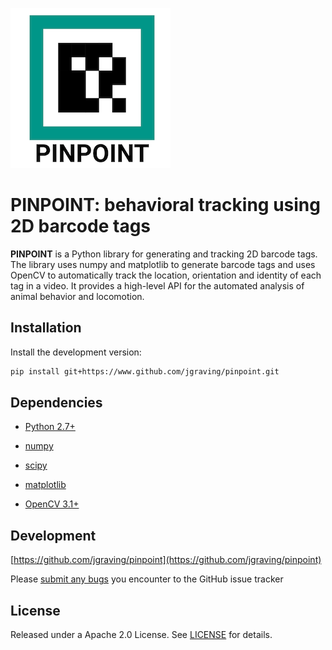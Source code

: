 ![alt text][logo]

[logo]: logo-small.png

**PINPOINT**: behavioral tracking using 2D barcode tags
=======================================

**PINPOINT** is a Python library for generating and tracking 2D barcode tags. 
The library uses numpy and matplotlib to generate barcode tags and uses OpenCV to automatically track the location, orientation and identity of each tag in a video. 
It provides a high-level API for the automated analysis of animal behavior and locomotion.

Installation
------------

Install the development version:
```bash
pip install git+https://www.github.com/jgraving/pinpoint.git
```

Dependencies
------------

- [Python 2.7+](http://www.python.org)

- [numpy](http://www.numpy.org/)

- [scipy](http://www.scipy.org/)

- [matplotlib](http://matplotlib.org/)

- [OpenCV 3.1+](http://opencv.org/)


Development
-------------
[https://github.com/jgraving/pinpoint](https://github.com/jgraving/pinpoint)

Please [submit any bugs](https://github.com/jgraving/pinpoint/issues/new) you encounter to the GitHub issue tracker

License
------------

Released under a Apache 2.0 License. See [LICENSE](https://github.com/jgraving/pinpoint/blob/master/LICENSE) for details.

